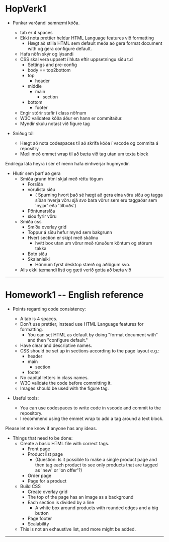 # HopVerk1


* Punkar varðandi samræmi kóða.
	* tab er 4 spaces
	* Ekki nota prettier heldur HTML Language features við formatting
		* Hægt að stilla HTML sem default meða að gera format document with og gera configure default.
	* Hafa nöfn skýr og lýsandi
	* CSS skal vera uppsett í hluta eftir uppsetningu síðu t.d
		* Settings and pre-config
		* body == top2bottom
		* top
			* header
		* middle
			* main
				* section
		* bottom	
			* footer
	* Engir stórir stafir í class nöfnum
	* W3C validatea kóða áður en hann er commitaður.
	* Myndir skulu notast við figure tag

* Sniðug tól
	* Hægt að nota codespaces til að skrifa kóða í vscode og commita á repositry
	* Mæli með emmet wrap til að bæta við tag utan um texta block

Endilega láta heyra í sér ef menn hafa einhverjar hugmyndir.

* Hlutir sem þarf að gera
	* Smíða grunn html skjal með réttu tögum
		* Forsíða
		* vörulista síðu 
			* ( Spurning hvort það sé hægt að gera eina vöru síðu og tagga síðan hverja vöru sjá svo bara vörur sem eru taggaðar sem 'nyjar' eða 'tilboðs')
		* Pöntunarsíða
		* síðu fyrir vöru
	* Smíða css
		* Smíða overlay grid
		* Toppur á síðu hefur mynd sem bakgrunn
		* Hvert section er skipt með skálínu
			* hvítt box utan um vörur með rúnuðum köntum og stórum takka
		* Botn síðu
		* Skalanleiki
			* Hönnum fyrst desktop stærð og aðlögum svo.
	* Alls ekki tæmandi listi og gæti verið gotta að bæta við


---

# Homework1 -- English reference

* Points regarding code consistency:
	* A tab is 4 spaces.
	* Don't use prettier, instead use HTML Language features for formatting.
		* You can set HTML as default by doing "format document with" and then "configure default."
	* Have clear and descriptive names.
	* CSS should be set up in sections according to the page layout e.g.:
		* header
		* main
			* section
		* footer
	* No capital letters in class names.
	* W3C validate the code before committing it.
	* Images should be used with the figure tag.

* Useful tools:
	* You can use codespaces to write code in vscode and commit to the repository.
	* I recommend using the emmet wrap to add a tag around a text block.

Please let me know if anyone has any ideas.

* Things that need to be done:
	* Create a basic HTML file with correct tags.
		* Front page
		* Product list page
			* (Question: Is it possible to make a single product page and then tag each product to see only products that are tagged as 'new' or 'on offer'?)
		* Order page
		* Page for a product
	* Build CSS
		* Create overlay grid
		* The top of the page has an image as a background
		* Each section is divided by a line
			* A white box around products with rounded edges and a big button
		* Page footer
		* Scalability
	* This is not an exhaustive list, and more might be added.

---
